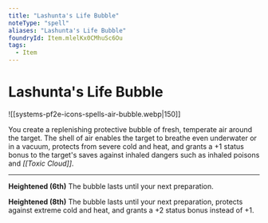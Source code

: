 ```yaml
---
title: "Lashunta's Life Bubble"
noteType: "spell"
aliases: "Lashunta's Life Bubble"
foundryId: Item.mlelKx0CMhuSc6Ou
tags:
  - Item
---
```


# Lashunta's Life Bubble
![[systems-pf2e-icons-spells-air-bubble.webp|150]]

You create a replenishing protective bubble of fresh, temperate air around the target. The shell of air enables the target to breathe even underwater or in a vacuum, protects from severe cold and heat, and grants a +1 status bonus to the target's saves against inhaled dangers such as inhaled poisons and _[[Toxic Cloud]]_.

* * *

**Heightened (6th)** The bubble lasts until your next preparation.

**Heightened (8th)** The bubble lasts until your next preparation, protects against extreme cold and heat, and grants a +2 status bonus instead of +1.
